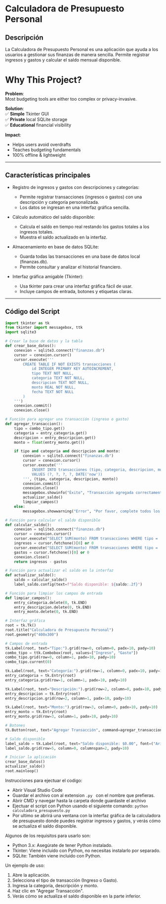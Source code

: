# Calculadora de Presupuesto Personal

## Descripción
La Calculadora de Presupuesto Personal es una aplicación que ayuda a los usuarios a gestionar sus finanzas de manera sencilla. Permite registrar ingresos y gastos y calcular el saldo mensual disponible. 

# Why This Project?

**Problem**:  
Most budgeting tools are either too complex or privacy-invasive.

**Solution**:  
✅ **Simple** Tkinter GUI  
✅ **Private** local SQLite storage  
✅ **Educational** financial visibility  

**Impact**:  
- Helps users avoid overdrafts  
- Teaches budgeting fundamentals  
- 100% offline & lightweight  

--- 

## Características principales
- Registro de ingresos y gastos con descripciones y categorías:
    - Permite registrar transacciones (ingresos o gastos) con una descripción y categoría personalizada.
    - Los datos se ingresan en una interfaz gráfica sencilla.

- Cálculo automático del saldo disponible:
    - Calcula el saldo en tiempo real restando los gastos totales a los ingresos totales.
    - Muestra el saldo actualizado en la interfaz.

- Almacenamiento en base de datos SQLite:
    - Guarda todas las transacciones en una base de datos local (finanzas.db).
    - Permite consultar y analizar el historial financiero.

- Interfaz gráfica amigable (Tkinter):
    - Usa tkinter para crear una interfaz gráfica fácil de usar.
    - Incluye campos de entrada, botones y etiquetas claras.

---
## Código del Script
```python
import tkinter as tk
from tkinter import messagebox, ttk
import sqlite3

# Crear la base de datos y la tabla
def crear_base_datos():
    conexion = sqlite3.connect("finanzas.db")
    cursor = conexion.cursor()
    cursor.execute('''
        CREATE TABLE IF NOT EXISTS transacciones (
            id INTEGER PRIMARY KEY AUTOINCREMENT,
            tipo TEXT NOT NULL,
            categoria TEXT NOT NULL,
            descripcion TEXT NOT NULL,
            monto REAL NOT NULL,
            fecha TEXT NOT NULL
        )
    ''')
    conexion.commit()
    conexion.close()

# Función para agregar una transacción (ingreso o gasto)
def agregar_transaccion():
    tipo = combo_tipo.get()
    categoria = entry_categoria.get()
    descripcion = entry_descripcion.get()
    monto = float(entry_monto.get())

    if tipo and categoria and descripcion and monto:
        conexion = sqlite3.connect("finanzas.db")
        cursor = conexion.cursor()
        cursor.execute('''
            INSERT INTO transacciones (tipo, categoria, descripcion, monto, fecha)
            VALUES (?, ?, ?, ?, DATE('now'))
        ''', (tipo, categoria, descripcion, monto))
        conexion.commit()
        conexion.close()
        messagebox.showinfo("Éxito", "Transacción agregada correctamente.")
        actualizar_saldo()
        limpiar_campos()
    else:
        messagebox.showwarning("Error", "Por favor, complete todos los campos.")

# Función para calcular el saldo disponible
def calcular_saldo():
    conexion = sqlite3.connect("finanzas.db")
    cursor = conexion.cursor()
    cursor.execute("SELECT SUM(monto) FROM transacciones WHERE tipo = 'Ingreso'")
    ingresos = cursor.fetchone()[0] or 0
    cursor.execute("SELECT SUM(monto) FROM transacciones WHERE tipo = 'Gasto'")
    gastos = cursor.fetchone()[0] or 0
    conexion.close()
    return ingresos - gastos

# Función para actualizar el saldo en la interfaz
def actualizar_saldo():
    saldo = calcular_saldo()
    label_saldo.config(text=f"Saldo disponible: ${saldo:.2f}")

# Función para limpiar los campos de entrada
def limpiar_campos():
    entry_categoria.delete(0, tk.END)
    entry_descripcion.delete(0, tk.END)
    entry_monto.delete(0, tk.END)

# Interfaz gráfica
root = tk.Tk()
root.title("Calculadora de Presupuesto Personal")
root.geometry("400x300")

# Campos de entrada
tk.Label(root, text="Tipo:").grid(row=0, column=0, padx=10, pady=10)
combo_tipo = ttk.Combobox(root, values=["Ingreso", "Gasto"])
combo_tipo.grid(row=0, column=1, padx=10, pady=10)
combo_tipo.current(0)

tk.Label(root, text="Categoría:").grid(row=1, column=0, padx=10, pady=10)
entry_categoria = tk.Entry(root)
entry_categoria.grid(row=1, column=1, padx=10, pady=10)

tk.Label(root, text="Descripción:").grid(row=2, column=0, padx=10, pady=10)
entry_descripcion = tk.Entry(root)
entry_descripcion.grid(row=2, column=1, padx=10, pady=10)

tk.Label(root, text="Monto:").grid(row=3, column=0, padx=10, pady=10)
entry_monto = tk.Entry(root)
entry_monto.grid(row=3, column=1, padx=10, pady=10)

# Botones
tk.Button(root, text="Agregar Transacción", command=agregar_transaccion).grid(row=4, column=0, columnspan=2, pady=10)

# Saldo disponible
label_saldo = tk.Label(root, text="Saldo disponible: $0.00", font=("Arial", 12))
label_saldo.grid(row=5, column=0, columnspan=2, pady=10)

# Iniciar la aplicación
crear_base_datos()
actualizar_saldo()
root.mainloop()
```
Instrucciones para ejectuar el codigo:
- Abrir Visual Studio Code
- Guardar el archivo con al extension ```.py ``` con el nombre que prefieras.
- Abrir CMD y navegar hasta la carpeta donde guardaste el archivo
- Ejectuar el script con Python usando el siguiente comando: ```python calculadora_presupuesto.py```
- Por ultimo se abrirá una ventana con la interfaz gráfica de la calculadora de presupuesto donde puedes registrar ingresos y gastos, y verás cómo se actualiza el saldo disponible.

Algunos de los requisitos para usarlo son:
- Python 3.x: Asegúrate de tener Python instalado.
- Tkinter: Viene incluido con Python, no necesitas instalarlo por separado.
- SQLite: También viene incluido con Python.

Un ejemplo de uso:
1. Abre la aplicación.
2. Selecciona el tipo de transacción (Ingreso o Gasto).
3. Ingresa la categoría, descripción y monto.
4. Haz clic en "Agregar Transacción".
5. Verás cómo se actualiza el saldo disponible en la parte inferior.
